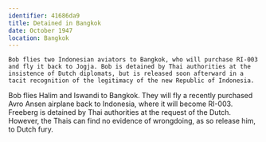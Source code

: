 ```yaml
---
identifier: 41686da9
title: Detained in Bangkok
date: October 1947 
location: Bangkok
---
```


``` {.synopsis}
Bob flies two Indonesian aviators to Bangkok, who will purchase RI-003 and fly it back to Jogja. Bob is detained by Thai authorities at the insistence of Dutch diplomats, but is released soon afterward in a tacit recognition of the legitimacy of the new Republic of Indonesia. 
```

Bob flies Halim and Iswandi to Bangkok. They will fly a recently
purchased Avro Ansen airplane back to Indonesia, where it will become
RI-003. Freeberg is detained by Thai authorities at the request of the
Dutch. However, the Thais can find no evidence of wrongdoing, as so
release him, to Dutch fury.
